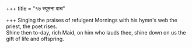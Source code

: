+++
title = "१७ स्यूमना वाच"

+++
Singing the praises of refulgent Mornings with his hymn's web the priest, the poet rises.  
     Shine then to-day, rich Maid, on him who lauds thee, shine down on us the gift of life and offspring.